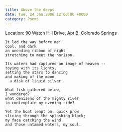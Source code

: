 ```yaml
---
title: Above the deeps
date: Tue, 24 Jan 2006 12:00:00 +0000
category: Poems
---
```


Location: 90 Watch Hill Drive, Apt B, Colorado Springs

    It led the way before me:  
    cool, and dark  
    an unending ribbon of night  
    stretching to meet the horizon.

    Its waters had captured an image of heaven --  
    toying with its lights,  
    setting the stars to dancing  
    and making of the moon  
      a disk of liquid silver.

    What fish gathered below,  
    I wondered?  
    what denizens of the mighty river  
    to contemplate my evening ride?

    Yet the boat leapt on, quick prow  
    slicing through the splashing black;  
    my face catching the wind  
    and those untamed waters, my soul.


